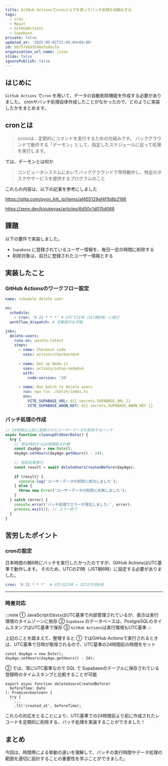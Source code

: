 ```yaml
---
title: GitHub Actionsでcronジョブを使ってバッチ処理を自動化する
tags:
  - cron
  - React
  - GitHubActions
  - Supabase
private: false
updated_at: '2025-05-02T21:05:04+09:00'
id: b8757eb53590afe9acfa
organization_url_name: jisou
slide: false
ignorePublish: false
---
```

## はじめに
`Github Actions` で`cron` を用いて、データの自動削除機能を作成する必要がありました。
cronやバッチ処理自体作成したことがなかったので、どのように実装したかをまとめます。

## cronとは

>ccronは、定期的にコマンドを実行するための仕組みです。
バックグラウンドで動作する「デーモン」として、指定したスケジュールに従って処理を実行します。

では、デーモンとは何か
>コンピュータシステムにおいてバックグラウンドで常時動作し、特定のタスクやサービスを提供するプログラムのこと

これらの内容は、以下の記事を参考にしました

https://qiita.com/pyon_kiti_jp/items/af455129af4f1b8b2186

https://zenn.dev/kisukeyas/articles/6d50c1d015d066


## 課題
以下の要件で実装しました。
- `Supabase` に登録されているユーザー情報を、毎日一定の時間に削除する
- 削除対象は、前日に登録されたユーザー情報とする

## 実装したこと

### GitHub Actionsのワークフロー設定
```yml
name: schedule delete user

on:
  schedule:
    - cron: '0 21 * * *' # UTCで21時（JST朝6時）に実行
  workflow_dispatch: # 手動実行も可能

jobs:
  delete-users:
    runs-on: ubuntu-latest
    steps:
      - name: Checkout code
        uses: actions/checkout@v4
      
      - name: Set up Node.js
        uses: actions/setup-node@v4
        with:
          node-version: '20'
          
      - name: Run batch to delete users
        run: npx tsx ./batch/index.ts
        env:
          VITE_SUPABASE_URL: ${{ secrets.SUPABASE_URL }}
          VITE_SUPABASE_ANON_KEY: ${{ secrets.SUPABASE_ANON_KEY }}
```

### バッチ処理の作成
```ts
// 24時間以上前に登録されたユーザーデータを削除するバッチ
async function cleanupOldUserData() {
  try {
    // 現在時刻から24時間前を計算
    const dayAgo = new Date();
    dayAgo.setHours(dayAgo.getHours() - 24);
    
    // 削除処理実行
    const result = await deleteUsersCreatedBefore(dayAgo);
    
    if (result) {
      console.log('ユーザーデータの削除に成功しました');
    } else {
      throw new Error('ユーザーデータの削除に失敗しました');
    }
  } catch (error) {
    console.error('バッチ処理でエラーが発生しました:', error);
    process.exit(1); // エラー終了
  }
}
```

## 苦労したポイント

### cronの設定
日本時間の朝6時にバッチを実行したかったのですが、GitHub ActionsはUTC基準で動作します。
そのため、UTCの21時（JST朝6時）に設定する必要がありました。

```yml
cron: '0 21 * * *'  # UTCの21時 = JSTの午前6時
```
- - -

### 時差対応

:::note
① JavaScriptの`Date`はUTC基準で内部管理されているが、表示は実行環境のタイムゾーンに依存
② `Supabase` のデータベースは、PostgreSQLのタイムスタンプはUTC基準で保存
③ `GitHub Actions`は実行環境もUTC基準
:::

上記のことを踏まえて、整理すると
① ではGitHub Actionsで実行されるときは、UTC基準で日時が取得されるので、UTC基準の24時間前の時間をセット
```ts:バッチ処理
const dayAgo = new Date();
dayAgo.setHours(dayAgo.getHours() - 24);
```
② では、常にUTC基準なので SQL で Supabaseのテーブルに保存されている登録時のタイムスタンプと比較することが可能
```tsx:Supabaseの処理
export async function deleteUsersCreatedBefore(
  beforeTime: Date
): Promise<boolean> {
  try {
    ...
    .lt('created_at', beforeTime);
```

これらの対応をとることにより、UTC基準での24時間前より前に作成されたレコードを定期的に削除する、バッチ処理を実装することができました！


## まとめ
今回は、時間帯による挙動の違いを理解して、バッチの実行時間やデータ処理の範囲を適切に設計することの重要性を学ぶことができました。


